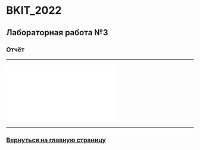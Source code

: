 # BKIT_2022
## Лабораторная работа №3
### Отчёт
---
![Отчёт](/Отчёт.pdf)

---
### [Вернуться на главную страницу](https://github.com/NikolayB800H/BKIT_2022)